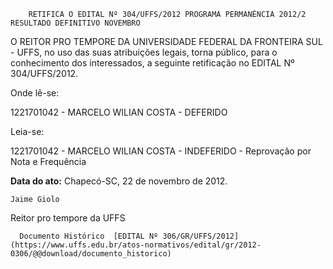         RETIFICA O EDITAL Nº 304/UFFS/2012 PROGRAMA PERMANÊNCIA 2012/2 RESULTADO DEFINITIVO NOVEMBRO  

O REITOR PRO TEMPORE DA UNIVERSIDADE FEDERAL DA FRONTEIRA SUL - UFFS, no uso das suas atribuições legais, torna público, para o conhecimento dos interessados, a seguinte retificação no EDITAL Nº 304/UFFS/2012.

 Onde lê-se:

 1221701042 - MARCELO WILIAN COSTA - DEFERIDO

 Leia-se:

 1221701042 - MARCELO WILIAN COSTA - INDEFERIDO - Reprovação por Nota e Frequência

  

   **Data do ato:** Chapecó-SC, 22 de novembro de 2012.   
 

    Jaime Giolo   
 Reitor pro tempore da UFFS 

      Documento Histórico  [EDITAL Nº 306/GR/UFFS/2012](https://www.uffs.edu.br/atos-normativos/edital/gr/2012-0306/@@download/documento_historico)     
      